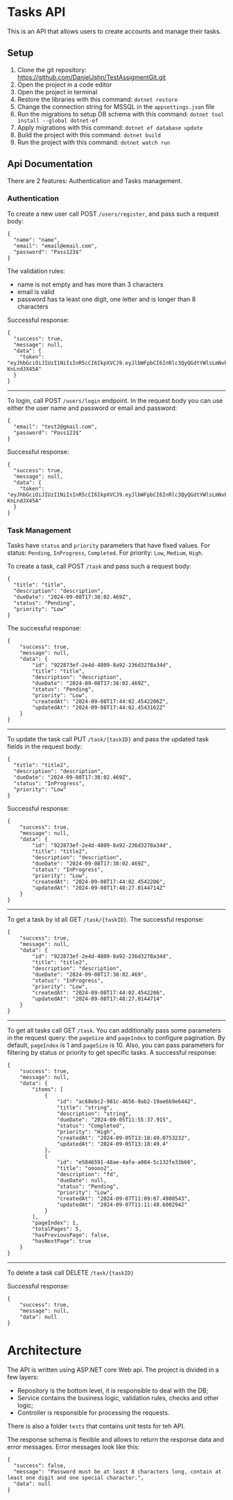 # Tasks API

This is an API that allows users to create accounts and manage their tasks.

## Setup

1. Clone the git repository: https://github.com/DanielJshn/TestAssigmentGit.git
2. Open the project in a code editor
3. Open the project in terminal
4. Restore the libraries with this command: `dotnet restore`
5. Change the connection string for MSSQL in the `appsettings.json`  file
6. Run the migrations to setup DB schema with this command: `dotnet tool install --global dotnet-ef`
7. Apply migrations with this command: `dotnet ef database update`
8. Build the project with this command: `dotnet build`
9. Run the project with this command: `dotnet watch run`

## Api Documentation

There are 2 features: Authentication and Tasks management.


### Authentication


To create a new user call POST `/users/register`, and pass such a request body:

```
{
  "name": "name",
  "email": "email@email.com",
  "password": "Pass123$"
}
```

The validation rules:
- name is not empty and has more than 3 characters
- email is valid
- password has ta least one digit, one letter and is longer than 8 characters

Successful response:
```
{
  "success": true,
  "message": null,
  "data": {
    "token": "eyJhbGciOiJIUzI1NiIsInR5cCI6IkpXVCJ9.eyJlbWFpbCI6InRlc3QyQGdtYWlsLmNvbSIsIm5iZiI6MTcyNTgxNjY4NywiZXhwIjoxNzI4NDA4Njg3LCJpYXQiOjE3MjU4MTY2ODd9.FeaFojeNQIc3pohlmXe76Ro_NcLZJ899-KnLndJX45A"
  }
}
```
--------------------------------------------------------------------------------

To login, call POST `/users/login` endpoint. In the request body you can use either the user name and password or email and password:

```
{
  "email": "test2@gmail.com",
  "password": "Pass123$"
}
```

Successful response:
```
{
  "success": true,
  "message": null,
  "data": {
    "token": "eyJhbGciOiJIUzI1NiIsInR5cCI6IkpXVCJ9.eyJlbWFpbCI6InRlc3QyQGdtYWlsLmNvbSIsIm5iZiI6MTcyNTgxNjY4NywiZXhwIjoxNzI4NDA4Njg3LCJpYXQiOjE3MjU4MTY2ODd9.FeaFojeNQIc3pohlmXe76Ro_NcLZJ899-KnLndJX45A"
  }
}
```


### Task Management

Tasks have `status` and `priority` parameters that have fixed values. For status: `Pending`, `InProgress`, `Completed`. For priority: `Low`, `Medium`, `High`.

To create a task, call POST `/task` and pass such a request body:

```
{
  "title": "title",
  "description": "description",
  "dueDate": "2024-09-08T17:38:02.469Z",
  "status": "Pending",
  "priority": "Low"
}
```

The successful response:
```
{
    "success": true,
    "message": null,
    "data": {
        "id": "922873ef-2e4d-4809-8a92-236d3278a34d",
        "title": "title",
        "description": "description",
        "dueDate": "2024-09-08T17:38:02.469Z",
        "status": "Pending",
        "priority": "Low",
        "createdAt": "2024-09-08T17:44:02.4542206Z",
        "updatedAt": "2024-09-08T17:44:02.4543162Z"
    }
}
```
--------------------------------------------------------------------------------
To update the task call PUT `/task/{taskID}` and pass the updated task fields in the request body:

```
{
  "title": "title2",
  "description": "description",
  "dueDate": "2024-09-08T17:38:02.469Z",
  "status": "InProgress",
  "priority": "Low"
}
```

Successful response:
```
{
    "success": true,
    "message": null,
    "data": {
        "id": "922873ef-2e4d-4809-8a92-236d3278a34d",
        "title": "title2",
        "description": "description",
        "dueDate": "2024-09-08T17:38:02.469Z",
        "status": "InProgress",
        "priority": "Low",
        "createdAt": "2024-09-08T17:44:02.4542206",
        "updatedAt": "2024-09-08T17:48:27.0144714Z"
    }
}
```
--------------------------------------------------------------------------------
To get a task by id all GET `/task/{taskID}`. The successful response:

```
{
    "success": true,
    "message": null,
    "data": {
        "id": "922873ef-2e4d-4809-8a92-236d3278a34d",
        "title": "title2",
        "description": "description",
        "dueDate": "2024-09-08T17:38:02.469",
        "status": "InProgress",
        "priority": "Low",
        "createdAt": "2024-09-08T17:44:02.4542206",
        "updatedAt": "2024-09-08T17:48:27.0144714"
    }
}
```
--------------------------------------------------------------------------------
To get all tasks call GET `/task`. You can additionally pass some parameters in the request query: the `pageSize` and `pageIndex` to configure pagination. By default, `pageIndex` is 1 and `pageSize` is 10. Also, you can pass parameters for filtering by status or priority to get specific tasks.
A successful response:

```
{
    "success": true,
    "message": null,
    "data": {
        "items": [
            {
                "id": "ac68ebc2-981c-4656-9ab2-19ae6b9e6442",
                "title": "string",
                "description": "string",
                "dueDate": "2024-09-05T11:55:37.915",
                "status": "Completed",
                "priority": "High",
                "createdAt": "2024-09-05T13:18:49.0753232",
                "updatedAt": "2024-09-05T13:18:49.4"
            },
            {
                "id": "e5846591-48ae-4afa-a004-5c132fe33b66",
                "title": "ooooo2",
                "description": "fd",
                "dueDate": null,
                "status": "Pending",
                "priority": "Low",
                "createdAt": "2024-09-07T11:09:07.4980543",
                "updatedAt": "2024-09-07T11:11:48.6002942"
            }
        ],
        "pageIndex": 1,
        "totalPages": 5,
        "hasPreviousPage": false,
        "hasNextPage": true
    }
}
```
--------------------------------------------------------------------------------
To delete a task call DELETE `/task/{taskID}`

Successful response:
```
{
    "success": true,
    "message": null,
    "data": null
}
```

# Architecture

The API is written using ASP.NET core Web api. The project is divided in a few layers:
- Repository is the bottom level, it is responsible to deal with the DB; 
- Service contains the business logic, validation rules, checks and other logic;
- Controller is responsible for processing the requests.

There is also a folder `tests` that contains unit tests for teh API.

The response schema is flexible and allows to return the response data and error messages. Error messages look like this:
```
{
  "success": false,
  "message": "Password must be at least 8 characters long, contain at least one digit and one special character.",
  "data": null
}
```



